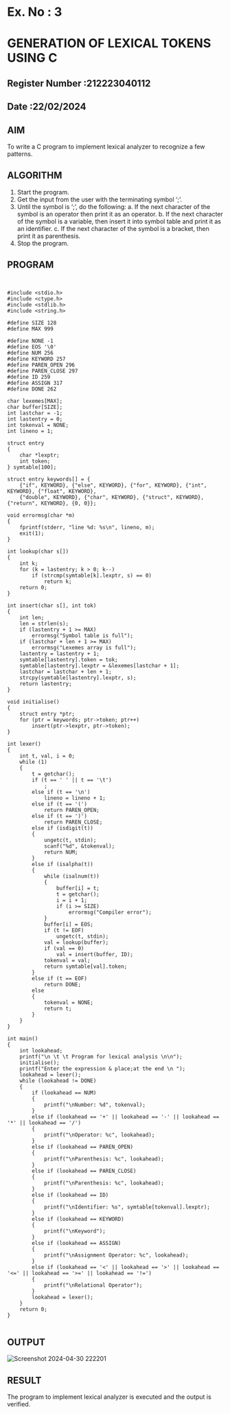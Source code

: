 # Ex. No : 3	
# GENERATION OF LEXICAL TOKENS USING C
## Register Number :212223040112

## Date :22/02/2024 

## AIM   
To write a C program to implement lexical analyzer to recognize a few patterns.

## ALGORITHM
1)	Start the program.
2)	Get the input from the user with the terminating symbol ‘;’.
3)	Until the symbol is ‘;’, do the following:
         a.	If the next character of the symbol is an operator then print it as an operator.
         b.	If the next character of the symbol is a variable, then insert it into symbol table and print it as an identifier.
         c.	If the next character of the symbol is a bracket, then print it as parenthesis.
4)	Stop the program.


## PROGRAM

```


#include <stdio.h>
#include <ctype.h>
#include <stdlib.h>
#include <string.h>

#define SIZE 128
#define MAX 999

#define NONE -1
#define EOS '\0'
#define NUM 256
#define KEYWORD 257
#define PAREN_OPEN 296
#define PAREN_CLOSE 297
#define ID 259
#define ASSIGN 317
#define DONE 262

char lexemes[MAX];
char buffer[SIZE];
int lastchar = -1;
int lastentry = 0;
int tokenval = NONE;
int lineno = 1;

struct entry
{
    char *lexptr;
    int token;
} symtable[100];

struct entry keywords[] = {
    {"if", KEYWORD}, {"else", KEYWORD}, {"for", KEYWORD}, {"int", KEYWORD}, {"float", KEYWORD},
    {"double", KEYWORD}, {"char", KEYWORD}, {"struct", KEYWORD}, {"return", KEYWORD}, {0, 0}};

void errormsg(char *m)
{
    fprintf(stderr, "line %d: %s\n", lineno, m);
    exit(1);
}

int lookup(char s[])
{
    int k;
    for (k = lastentry; k > 0; k--)
        if (strcmp(symtable[k].lexptr, s) == 0)
            return k;
    return 0;
}

int insert(char s[], int tok)
{
    int len;
    len = strlen(s);
    if (lastentry + 1 >= MAX)
        errormsg("Symbol table is full");
    if (lastchar + len + 1 >= MAX)
        errormsg("Lexemes array is full");
    lastentry = lastentry + 1;
    symtable[lastentry].token = tok;
    symtable[lastentry].lexptr = &lexemes[lastchar + 1];
    lastchar = lastchar + len + 1;
    strcpy(symtable[lastentry].lexptr, s);
    return lastentry;
}

void initialise()
{
    struct entry *ptr;
    for (ptr = keywords; ptr->token; ptr++)
        insert(ptr->lexptr, ptr->token);
}

int lexer()
{
    int t, val, i = 0;
    while (1)
    {
        t = getchar();
        if (t == ' ' || t == '\t')
            ;
        else if (t == '\n')
            lineno = lineno + 1;
        else if (t == '(')
            return PAREN_OPEN;
        else if (t == ')')
            return PAREN_CLOSE;
        else if (isdigit(t))
        {
            ungetc(t, stdin);
            scanf("%d", &tokenval);
            return NUM;
        }
        else if (isalpha(t))
        {
            while (isalnum(t))
            {
                buffer[i] = t;
                t = getchar();
                i = i + 1;
                if (i >= SIZE)
                    errormsg("Compiler error");
            }
            buffer[i] = EOS;
            if (t != EOF)
                ungetc(t, stdin);
            val = lookup(buffer);
            if (val == 0)
                val = insert(buffer, ID);
            tokenval = val;
            return symtable[val].token;
        }
        else if (t == EOF)
            return DONE;
        else
        {
            tokenval = NONE;
            return t;
        }
    }
}

int main()
{
    int lookahead;
    printf("\n \t \t Program for lexical analysis \n\n");
    initialise();
    printf("Enter the expression & place;at the end \n ");
    lookahead = lexer();
    while (lookahead != DONE)
    {
        if (lookahead == NUM)
        {
            printf("\nNumber: %d", tokenval);
        }
        else if (lookahead == '+' || lookahead == '-' || lookahead == '*' || lookahead == '/')
        {
            printf("\nOperator: %c", lookahead);
        }
        else if (lookahead == PAREN_OPEN)
        {
            printf("\nParenthesis: %c", lookahead);
        }
        else if (lookahead == PAREN_CLOSE)
        {
            printf("\nParenthesis: %c", lookahead);
        }
        else if (lookahead == ID)
        {
            printf("\nIdentifier: %s", symtable[tokenval].lexptr);
        }
        else if (lookahead == KEYWORD)
        {
            printf("\nKeyword");
        }
        else if (lookahead == ASSIGN)
        {
            printf("\nAssignment Operator: %c", lookahead);
        }
        else if (lookahead == '<' || lookahead == '>' || lookahead == '<=' || lookahead == '>=' || lookahead == '!=')
        {
            printf("\nRelational Operator");
        }
        lookahead = lexer();
    }
    return 0;
}


```

## OUTPUT 


![Screenshot 2024-04-30 222201](https://github.com/Mohamedasils/19CS409-Compiler-Design-Lab/assets/144870445/3eef4404-217b-4e05-b161-f22a48178a75)

## RESULT
The program to implement lexical analyzer is executed and the output is verified.
